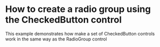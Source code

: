 # How to create a radio group using the CheckedButton control


<p>This example demonstrates how make a set of CheckedButton controls work in the same way as the RadioGroup control</p>

<br/>


